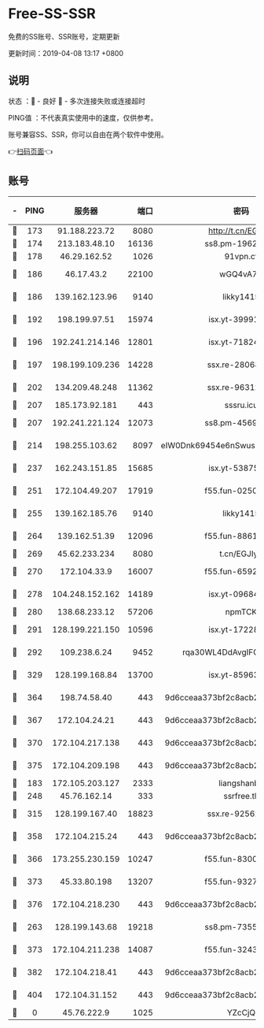 # Free-SS-SSR

免费的SS账号、SSR账号，定期更新

更新时间：2019-04-08 13:17 +0800

## 说明

状态     ：🙂 - 良好 🙁 - 多次连接失败或连接超时

PING值   ：不代表真实使用中的速度，仅供参考。

账号兼容SS、SSR，你可以自由在两个软件中使用。

👉[扫码页面](https://liesauer.github.io/Free-SS-SSR/)👈

## 账号

|-|PING|服务器|端口|密码|加密方式|区域|
|:----:|:----:|:-----:|-----:|:----:|:----:|:----:|
|🙂|173|91.188.223.72|8080|http://t.cn/EGJIyrl|rc4-md5|RU|
|🙂|174|213.183.48.10|16136|ss8.pm-19627789|rc4-md5|RU|
|🙂|178|46.29.162.52|1026|91vpn.cf|rc4-md5|RU|
|🙂|186|46.17.43.2|22100|wGQ4vA7D|aes-256-gcm|RU|
|🙂|186|139.162.123.96|9140|likky1415|aes-256-cfb|JP|
|🙂|192|198.199.97.51|15974|isx.yt-39991423|aes-256-cfb|US|
|🙂|196|192.241.214.146|12801|isx.yt-71824298|aes-256-cfb|US|
|🙂|197|198.199.109.236|14228|ssx.re-28068094|aes-256-cfb|US|
|🙂|202|134.209.48.248|11362|ssx.re-96312869|aes-256-cfb|US|
|🙂|207|185.173.92.181|443|sssru.icu|rc4-md5|RU|
|🙂|207|192.241.221.124|12073|ss8.pm-45691802|aes-256-cfb|US|
|🙂|214|198.255.103.62|8097|eIW0Dnk69454e6nSwuspv9DmS201tQ0D|aes-256-cfb|US|
|🙂|237|162.243.151.85|15685|isx.yt-53875045|aes-256-cfb|US|
|🙂|251|172.104.49.207|17919|f55.fun-02500708|aes-256-cfb|SG|
|🙂|255|139.162.185.76|9140|likky1415|aes-256-cfb|DE|
|🙂|264|139.162.51.39|12096|f55.fun-88617667|aes-256-cfb|SG|
|🙂|269|45.62.233.234|8080|t.cn/EGJIyrl|rc4-md5|CA|
|🙂|270|172.104.33.9|16007|f55.fun-65922710|aes-256-cfb|SG|
|🙂|278|104.248.152.162|14189|isx.yt-09684732|aes-256-cfb|SG|
|🙂|280|138.68.233.12|57206|npmTCK|rc4-md5|US|
|🙂|291|128.199.221.150|10596|isx.yt-17228760|aes-256-cfb|SG|
|🙂|292|109.238.6.24|9452|rqa30WL4DdAvgIFG6Fs3znzTa|aes-256-cfb|FR|
|🙂|329|128.199.168.84|13700|isx.yt-85963683|aes-256-cfb|SG|
|🙂|364|198.74.58.40|443|9d6cceaa373bf2c8acb22e60b6a58be6|aes-256-cfb|US|
|🙂|367|172.104.24.21|443|9d6cceaa373bf2c8acb22e60b6a58be6|aes-256-cfb|US|
|🙂|370|172.104.217.138|443|9d6cceaa373bf2c8acb22e60b6a58be6|aes-256-cfb|US|
|🙂|375|172.104.209.198|443|9d6cceaa373bf2c8acb22e60b6a58be6|aes-256-cfb|US|
|🙂|183|172.105.203.127|2333|liangshanbo|chacha20|JP|
|🙂|248|45.76.162.14|333|ssrfree.tk|rc4|SG|
|🙂|315|128.199.167.40|18823|ssx.re-92562343|aes-256-cfb|SG|
|🙂|358|172.104.215.24|443|9d6cceaa373bf2c8acb22e60b6a58be6|aes-256-cfb|US|
|🙂|366|173.255.230.159|10247|f55.fun-83008054|aes-256-cfb|US|
|🙂|373|45.33.80.198|13207|f55.fun-93270323|aes-256-cfb|US|
|🙂|376|172.104.218.230|443|9d6cceaa373bf2c8acb22e60b6a58be6|aes-256-cfb|US|
|🙁|263|128.199.143.68|19218|ss8.pm-73559472|aes-256-cfb|SG|
|🙁|373|172.104.211.238|14087|f55.fun-32438458|aes-256-cfb|US|
|🙁|382|172.104.218.41|443|9d6cceaa373bf2c8acb22e60b6a58be6|aes-256-cfb|US|
|🙁|404|172.104.31.152|443|9d6cceaa373bf2c8acb22e60b6a58be6|aes-256-cfb|US|
|🙁|0|45.76.222.9|1025|YZcCjQ|rc4-md5|JP|
